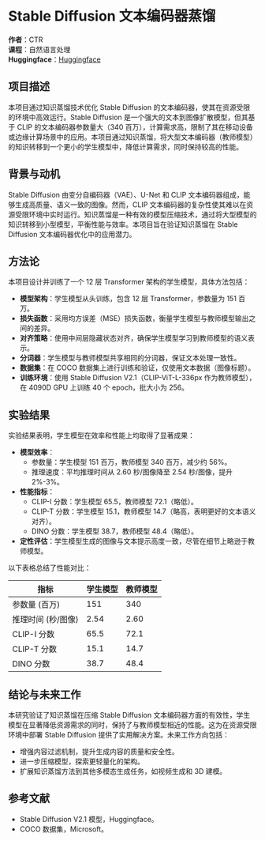 # Stable Diffusion 文本编码器蒸馏

**作者**：CTR  
**课程**：自然语言处理  
**Huggingface**：[Huggingface](https://huggingface.co/CyanCCT/DistillatedTextEncoderInSD)


## 项目描述

本项目通过知识蒸馏技术优化 Stable Diffusion 的文本编码器，使其在资源受限的环境中高效运行。Stable Diffusion 是一个强大的文本到图像扩散模型，但其基于 CLIP 的文本编码器参数量大（340 百万），计算需求高，限制了其在移动设备或边缘计算场景中的应用。本项目通过知识蒸馏，将大型文本编码器（教师模型）的知识转移到一个更小的学生模型中，降低计算需求，同时保持较高的性能。

## 背景与动机

Stable Diffusion 由变分自编码器（VAE）、U-Net 和 CLIP 文本编码器组成，能够生成高质量、语义一致的图像。然而，CLIP 文本编码器的复杂性使其难以在资源受限环境中实时运行。知识蒸馏是一种有效的模型压缩技术，通过将大型模型的知识转移到小型模型，平衡性能与效率。本项目旨在验证知识蒸馏在 Stable Diffusion 文本编码器优化中的应用潜力。

## 方法论

本项目设计并训练了一个 12 层 Transformer 架构的学生模型，具体方法包括：

- **模型架构**：学生模型从头训练，包含 12 层 Transformer，参数量为 151 百万。
- **损失函数**：采用均方误差（MSE）损失函数，衡量学生模型与教师模型输出之间的差异。
- **对齐策略**：使用中间层隐藏状态对齐，确保学生模型学习到教师模型的语义表示。
- **分词器**：学生模型与教师模型共享相同的分词器，保证文本处理一致性。
- **数据集**：在 COCO 数据集上进行训练和验证，仅使用文本数据（图像标题）。
- **训练环境**：使用 Stable Diffusion V2.1（CLIP-ViT-L-336px 作为教师模型），在 4090D GPU 上训练 40 个 epoch，批大小为 256。

## 实验结果

实验结果表明，学生模型在效率和性能上均取得了显著成果：

- **模型效率**：
  - 参数量：学生模型 151 百万，教师模型 340 百万，减少约 56%。
  - 推理速度：平均推理时间从 2.60 秒/图像降至 2.54 秒/图像，提升 2%-3%。
- **性能指标**：
  - CLIP-I 分数：学生模型 65.5，教师模型 72.1（略低）。
  - CLIP-T 分数：学生模型 15.1，教师模型 14.7（略高，表明更好的文本语义对齐）。
  - DINO 分数：学生模型 38.7，教师模型 48.4（略低）。
- **定性评估**：学生模型生成的图像与文本提示高度一致，尽管在细节上略逊于教师模型。

以下表格总结了性能对比：

| 指标               | 学生模型 | 教师模型 |
| ------------------ | -------- | -------- |
| 参数量 (百万)      | 151      | 340      |
| 推理时间 (秒/图像) | 2.54     | 2.60     |
| CLIP-I 分数        | 65.5     | 72.1     |
| CLIP-T 分数        | 15.1     | 14.7     |
| DINO 分数          | 38.7     | 48.4     |

## 结论与未来工作

本研究验证了知识蒸馏在压缩 Stable Diffusion 文本编码器方面的有效性，学生模型在显著降低资源需求的同时，保持了与教师模型相近的性能。这为在资源受限环境中部署 Stable Diffusion 提供了实用解决方案。未来工作方向包括：

- 增强内容过滤机制，提升生成内容的质量和安全性。
- 进一步压缩模型，探索更轻量化的架构。
- 扩展知识蒸馏方法到其他多模态生成任务，如视频生成和 3D 建模。


## 参考文献

- Stable Diffusion V2.1 模型，Huggingface。
- COCO 数据集，Microsoft。